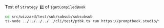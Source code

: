 Test of `Strategy 2️⃣` of `$getCompiledBook`

```bash
cd src/wizzard/test/sub/subsub/subsubsub
ts-node ../../../../../cli/test/ptbk.ts run https://promptbook.studio/test.ptbk.md
```
